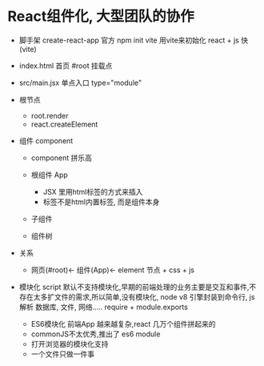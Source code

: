 # React组件化, 大型团队的协作

- 脚手架 
    create-react-app  官方
    npm init vite 用vite来初始化 react + js 快 (vite)

- index.html 首页
    #root 挂载点
- src/main.jsx 单点入口 type="module"
- 根节点
    - root.render
    - react.createElement 

- 组件
    component
    - component  拼乐高
    - 根组件  App
        - JSX 里用html标签的方式来插入
        - 标签不是html内置标签, 而是组件本身

    - 子组件
    - 组件树 
    
- 关系
    - 网页(#root)<- 组件(App)<- element 节点 + css + js

- 模块化
    script 默认不支持模块化,早期的前端处理的业务主要是交互和事件,不存在太多扩文件的需求,所以简单,没有模块化,
    node v8 引擎封装到命令行, js解析 数据库, 文件, 网络.....
    require + module.exports
    - ES6模块化 前端App 越来越复杂,react 几万个组件拼起来的
    - commonJS不太优秀,推出了 es6 module
    - <script type="module"></script> 打开浏览器的模块化支持
    - 一个文件只做一件事